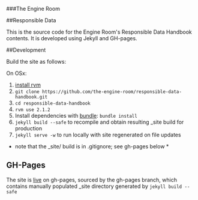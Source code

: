 ###The Engine Room

##Responsible Data

This is the source code for the Engine Room's Responsible Data Handbook contents. It is developed using Jekyll and GH-pages. 

##Development

Build the site as follows: 

On OSx: 

1. [install rvm](https://rvm.io/rvm/install)
2. `git clone https://github.com/the-engine-room/responsible-data-handbook.git`
3. `cd responsible-data-handbook`
4. `rvm use 2.1.2`
5.  Install dependencies with [bundle](https://rvm.io/integration/bundler): `bundle install`
6.  `jekyll build --safe` to recompile and obtain resulting _site build for production
7. `jekyll serve -w` to run locally with site regenerated on file updates

* note that the _site/ build  is in .gitignore; see gh-pages below *

## GH-Pages
The site is [live](https://the-engine-room.github.io/responsible-data-handbook/) on gh-pages, sourced by the gh-pages branch, which contains manually populated _site directory generated by `jekyll build --safe`












